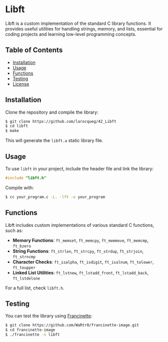 # Libft

Libft is a custom implementation of the standard C library functions. It provides useful utilities for handling strings, memory, and lists, essential for coding projects and learning low-level programming concepts.

## Table of Contents
- [Installation](#installation)
- [Usage](#usage)
- [Functions](#functions)
- [Testing](#testing)
- [License](#license)

## Installation

Clone the repository and compile the library:

```sh
$ git clone https://github.com/larocqueg/42_Libft
$ cd libft
$ make
```

This will generate the `libft.a` static library file.

## Usage

To use `libft` in your project, include the header file and link the library:

```c
#include "libft.h"
```

Compile with:

```sh
$ cc your_program.c -L. -lft -o your_program
```

## Functions

Libft includes custom implementations of various standard C functions, such as:

- **Memory Functions**: `ft_memset`, `ft_memcpy`, `ft_memmove`, `ft_memcmp`, `ft_bzero`
- **String Functions**: `ft_strlen`, `ft_strcpy`, `ft_strdup`, `ft_strjoin`, `ft_strncmp`
- **Character Checks**: `ft_isalpha`, `ft_isdigit`, `ft_isalnum`, `ft_tolower`, `ft_toupper`
- **Linked List Utilities**: `ft_lstnew`, `ft_lstadd_front`, `ft_lstadd_back`, `ft_lstdelone`

For a full list, check `libft.h`.

## Testing

You can test the library using [Francinette](https://github.com/WaRtr0/francinette-image):

```sh
$ git clone https://github.com/WaRtr0/francinette-image.git
$ cd francinette-image
$ ./francinette -s libft
```
